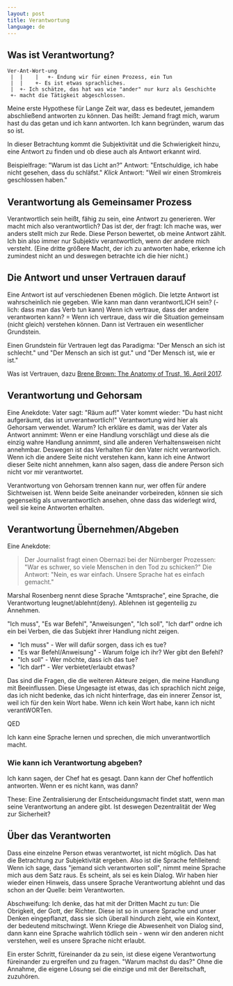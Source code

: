 ```yaml
---
layout: post
title: Verantwortung
language: de
---
```


Was ist Verantwortung?
----------------------

```
Ver-Ant-Wort-ung
 |  |    |   +- Endung wir für einen Prozess, ein Tun
 |  |    +- Es ist etwas sprachliches.
 |  +- Ich schätze, das hat was wie "ander" nur kurz als Geschichte
 +- macht die Tätigkeit abgeschlossen.
```

Meine erste Hypothese für Lange Zeit war, dass es bedeutet, jemandem
abschließend antworten zu können.
Das heißt: Jemand fragt mich, warum hast du das getan und ich kann antworten.
Ich kann begründen, warum das so ist.

In dieser Betrachtung kommt die Subjektivität und die Schwierigkeit hinzu,
eine Antwort zu finden und ob diese auch als Antwort erkannt wird.

Beispielfrage: "Warum ist das Licht an?"
Antwort: "Entschuldige, ich habe nicht gesehen, dass du schläfst." *Klick*
Antwort: "Weil wir einen Stromkreis geschlossen haben."

Verantwortung als Gemeinsamer Prozess
-------------------------------------

Verantwortlich sein heißt, fähig zu sein, eine Antwort zu generieren.
Wer macht mich also verantwortlich? Das ist der, der fragt:
Ich mache was, wer anders stellt mich zur Rede.
Diese Person bewertet, ob meine Antwort zählt.
Ich bin also immer nur Subjektiv verantwortlich, wenn der andere mich versteht.
(Eine dritte größere Macht, der ich zu antworten habe, erkenne ich zumindest nicht an und deswegen betrachte ich die hier nicht.)

Die Antwort und unser Vertrauen darauf
--------------------------------------

Eine Antwort ist auf verschiedenen Ebenen möglich.
Die letzte Antwort ist wahrscheinlich nie gegeben.
Wie kann man dann verantwortLICH sein? (-lich: dass man das Verb tun kann)
Wenn ich vertraue, dass der andere verantworten kann?
= Wenn ich vertraue, dass wir die Situation gemeinsam (nicht gleich) verstehen können.
Dann ist Vertrauen ein wesentlicher Grundstein.

Einen Grundstein für Vertrauen legt das Paradigma:
"Der Mensch an sich ist schlecht." und
"Der Mensch an sich ist gut." und
"Der Mensch ist, wie er ist."

Was ist Vertrauen, dazu
[Brene Brown: The Anatomy of Trust, 16. April 2017](https://www.youtube.com/watch?v=ewngFnXcqao).

Verantwortung und Gehorsam
--------------------------

Eine Anekdote:
Vater sagt: "Räum auf!"
Vater kommt wieder: "Du hast nicht aufgeräumt, das ist unverantwortlich!"
Verantwortung wird hier als Gehorsam verwendet.
Warum?
Ich erkläre es damit, was der Vater als Antwort annimmt:
Wenn er eine Handlung vorschlägt und diese als die einzig wahre Handlung
annimmt, sind alle anderen Verhaltensweisen nicht annehmbar.
Deswegen ist das Verhalten für den Vater nicht verantworlich.
Wenn ich die andere Seite nicht verstehen kann, kann ich eine Antwort dieser
Seite nicht annehmen, kann also sagen, dass die andere Person sich nicht
vor mir verantwortet.

Verantwortung von Gehorsam trennen kann nur, wer offen für andere Sichtweisen
ist.
Wenn beide Seite aneinander vorbeireden, können sie sich gegenseitig als
unverantwortlich ansehen, ohne dass das widerlegt wird, weil sie keine
Antworten erhalten.

Verantwortung Übernehmen/Abgeben
--------------------------------

Eine Anekdote:
> Der Journalist fragt einen Obernazi bei der Nürnberger Prozessen:
> "War es schwer, so viele Menschen in den Tod zu schicken?"
> Die Antwort: "Nein, es war einfach. Unsere Sprache hat es einfach gemacht."

Marshal Rosenberg nennt diese Sprache "Amtsprache", eine Sprache, die
Verantwortung leugnet/ablehnt(deny).
Ablehnen ist gegenteilig zu Annehmen.

"Ich muss", "Es war Befehl", "Anweisungen", "Ich soll", "Ich darf"
ordne ich ein bei Verben, die das Subjekt ihrer Handlung nicht zeigen.
- "Ich muss" - Wer will dafür sorgen, dass ich es tue?
- "Es war Befehl/Anweisung" - Warum folge ich ihr? Wer gibt den Befehl?
- "Ich soll" - Wer möchte, dass ich das tue?
- "Ich darf" - Wer verbietet/erlaubt etwas?

Das sind die Fragen, die die weiteren Akteure zeigen, die meine Handlung mit
Beeinflussen.
Diese Ungesagte ist etwas, das ich sprachlich nicht zeige, das ich nicht
bedenke, das ich nicht hinterfrage, das ein innerer Zensor ist, weil ich für den
kein Wort habe.
Wenn ich kein Wort habe, kann ich nicht verantWORTen.

QED

Ich kann eine Sprache lernen und sprechen, die mich unverantwortlich macht.

### Wie kann ich Verantwortung abgeben?

Ich kann sagen, der Chef hat es gesagt.
Dann kann der Chef hoffentlich antworten.
Wenn er es nicht kann, was dann?

These: Eine Zentralisierung der Entscheidungsmacht findet statt, wenn man seine
Verantwortung an andere gibt.
Ist deswegen Dezentralität der Weg zur Sicherheit?

Über das Verantworten
---------------------

Dass eine einzelne Person etwas verantwortet, ist nicht möglich.
Das hat die Betrachtung zur Subjektivität ergeben.
Also ist die Sprache fehlleitend:
Wenn ich sage, dass "jemand sich verantworten soll", nimmt meine Sprache mich
aus dem Satz raus. Es scheint, als sei es kein Dialog.
Wir haben hier wieder einen Hinweis, dass unsere Sprache Verantwortung ablehnt
und das schon an der Quelle: beim Verantworten.

Abschweifung: Ich denke, das hat mit der Dritten Macht zu tun: Die Obrigkeit,
der Gott, der Richter. Diese ist so in unsere Sprache und unser Denken
eingepflanzt, dass sie sich überall hindurch zieht, wie ein Kontext, der
bedeutend mitschwingt.
Wenn Kriege die Abwesenheit von Dialog sind, dann kann eine Sprache wahrlich
tödlich sein - wenn wir den anderen nicht verstehen, weil es unsere Sprache
nicht erlaubt.

Ein erster Schritt, füreinander da zu sein, ist diese eigene Verantwortung
füreinander zu ergreifen und zu fragen.
"Warum machst du das?"
Ohne die Annahme, die eigene Lösung sei die einzige und mit der Bereitschaft,
zuzuhören.
